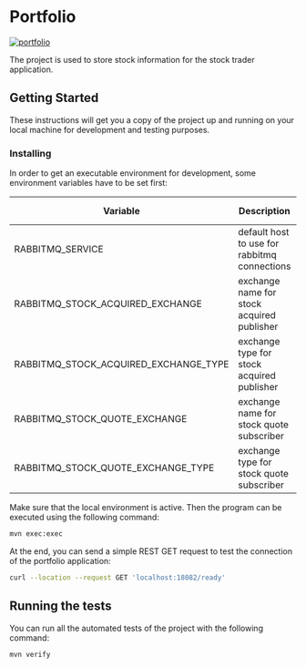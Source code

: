 # Portfolio

[![portfolio](https://github.com/whzinformatik/stocktrader/workflows/portfolio/badge.svg)][portfolio_actions]

The project is used to store stock information for the stock trader application.

## Getting Started

These instructions will get you a copy of the project up and running on your local machine for development and testing purposes.

### Installing

In order to get an executable environment for development, some environment variables have to be set first:

| Variable                              | Description                                  | Default Value   |
|---------------------------------------|----------------------------------------------|-----------------|
| RABBITMQ_SERVICE                      | default host to use for rabbitmq connections | localhost       |
| RABBITMQ_STOCK_ACQUIRED_EXCHANGE      | exchange name for stock acquired publisher   | stocks-acquired |
| RABBITMQ_STOCK_ACQUIRED_EXCHANGE_TYPE | exchange type for stock acquired publisher   | fanout          |
| RABBITMQ_STOCK_QUOTE_EXCHANGE         | exchange name for stock quote subscriber     | stocks          |
| RABBITMQ_STOCK_QUOTE_EXCHANGE_TYPE    | exchange type for stock quote subscriber     | fanout          |

Make sure that the local environment is active. Then the program can be executed using the following command:

```bash
mvn exec:exec
```

At the end, you can send a simple REST GET request to test the connection of the portfolio application:

```bash
curl --location --request GET 'localhost:18082/ready'
```

## Running the tests

You can run all the automated tests of the project with the following command:

```bash
mvn verify
```

[portfolio_actions]: https://github.com/whzinformatik/stocktrader/actions?query=workflow%3Aportfolio
